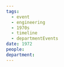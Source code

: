 ```yaml
---
tags:
  - event
  - engineering
  - 1970s
  - timeline
  - departmentEvents
date: 1972
people: 
department:
---
```

<span
	  class='ob-timelines' 
	  data-date='1972'  
	  data-class='orange'> 
</span>